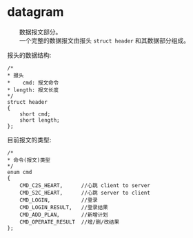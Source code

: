 # datagram
&emsp;&emsp;数据报文部分。</br>
&emsp;&emsp;一个完整的数据报文由报头 `struct header` 和其数据部分组成。

报头的数据结构:
```
/*
* 报头
*    cmd: 报文命令
* length: 报文长度
*/
struct header
{
    short cmd;
    short length;
};
```
目前报文的类型:
```
/*
* 命令(报文)类型
*/
enum cmd
{
    CMD_C2S_HEART,      //心跳 client to server
    CMD_S2C_HEART,      //心跳 server to client
    CMD_LOGIN,          //登录 
    CMD_LOGIN_RESULT,   //登录结果 
    CMD_ADD_PLAN,       //新增计划
    CMD_OPERATE_RESULT  //增/删/改结果
};
```
